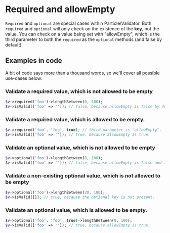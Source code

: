 # Required and allowEmpty

`Required` and `optional` are special cases within Particle\Validator. Both `required`
and `optional` will only check on the existence of the **key**, not the value. You can 
check on a value being set with "allowEmpty", which is the third parameter to both the
`required` as the `optional` methods (and false by default).

## Examples in code

A bit of code says more than a thousand words, so we'll cover all possible use-cases below.

### Validate a required value, which is not allowed to be empty

```php
$v->required('foo')->lengthBetween(0, 100);
$v->isValid(['foo' => '']); // false, because allowEmpty is false by default.
```

### Validate a required value, which is allowed to be empty.

```php
$v->required('foo', 'foo', true); // third parameter is "allowEmpty".
$v->isValid(['foo' => '']); // true, because allowEmpty is true.
```

### Validate an optional value, which is not allowed to be empty

```php
$v->optional('foo')->lengthBetween(0, 100);
$v->isValid(['foo' => '']); // false, because allowEmpty is false and the key exists.
```

### Validate a non-existing optional value, which is not allowed to be empty

```php
$v->optional('foo')->lengthBetween(20, 100);
$v->isValid([]); // true, because the optional key is not present.
```

### Validate an optional value, which is allowed to be empty.

```php
$v->optional('foo', 'foo', true)->lengthBetween(0, 100);
$v->isValid(['foo' => '']); // true, because allowEmpty is true.
```
